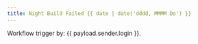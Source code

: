 ```yaml
---
title: Night Build Failed {{ date | date('dddd, MMMM Do') }}
---
```

Workflow trigger by: {{ payload.sender.login }}.
